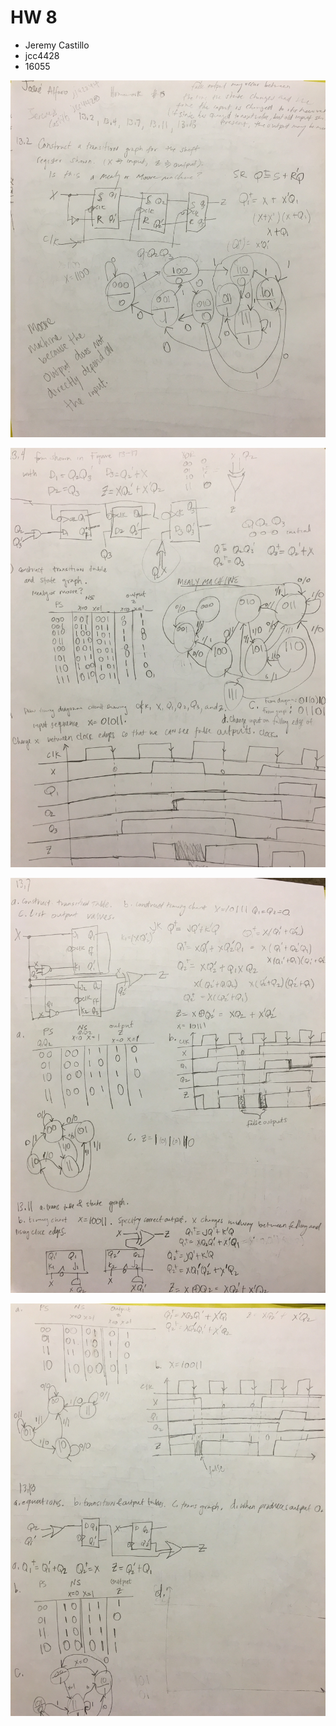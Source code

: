 # HW 8

* Jeremy Castillo
* jcc4428
* 16055

![1](screenshots/IMG_0430.jpg)

![2](screenshots/IMG_0431.jpg)

![3](screenshots/IMG_0432.jpg)

![4](screenshots/IMG_0433.jpg)
